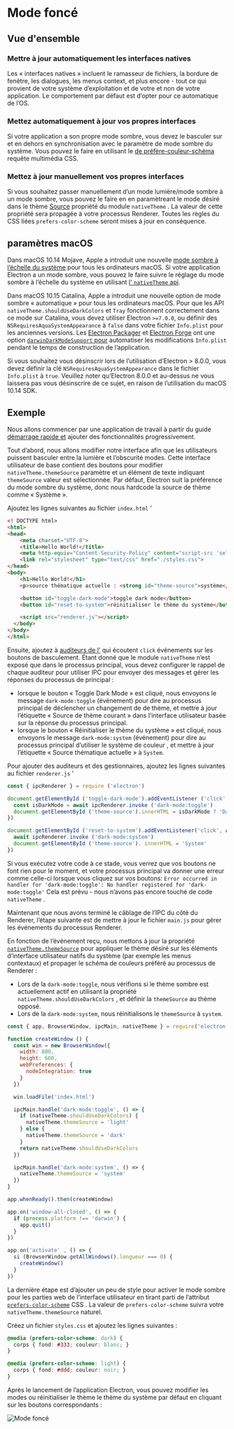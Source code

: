 # Mode foncé

## Vue d'ensemble

### Mettre à jour automatiquement les interfaces natives

Les « interfaces natives » incluent le ramasseur de fichiers, la bordure de fenêtre, les dialogues, les menus context, et plus encore - tout ce qui provient de votre système d’exploitation et de votre et non de votre application. Le comportement par défaut est d’opter pour ce automatique de l’OS.

### Mettez automatiquement à jour vos propres interfaces

Si votre application a son propre mode sombre, vous devez le basculer sur et en dehors en synchronisation avec le paramètre de mode sombre du système. Vous pouvez le faire en utilisant le [de préfère-couleur-schéma][] requête multimédia CSS.

### Mettez à jour manuellement vos propres interfaces

Si vous souhaitez passer manuellement d’un mode lumière/mode sombre à un mode sombre, vous pouvez le faire en en paramètreant le mode désiré dans le thème [Source](../api/native-theme.md#nativethemethemesource) propriété du module `nativeTheme` . La valeur de cette propriété sera propagée à votre processus Renderer. Toutes les règles du CSS liées `prefers-color-scheme` seront mises à jour en conséquence.

## paramètres macOS

Dans macOS 10.14 Mojave, Apple a introduit une nouvelle [mode sombre à l’échelle du système][system-wide-dark-mode] pour tous les ordinateurs macOS. Si votre application Electron a un mode sombre, vous pouvez le faire suivre le réglage du mode sombre à l’échelle du système en utilisant [l' `nativeTheme` api](../api/native-theme.md).

Dans macOS 10.15 Catalina, Apple a introduit une nouvelle option de mode sombre « automatique » pour tous les ordinateurs macOS. Pour que les API `nativeTheme.shouldUseDarkColors` et `Tray` fonctionnent correctement dans ce mode sur Catalina, vous devez utiliser Electron `>=7.0.0`, ou définir des `NSRequiresAquaSystemAppearance` à `false` dans votre fichier `Info.plist` pour les anciennes versions. Les [Electron Packager][electron-packager] et [Electron Forge][electron-forge] ont une option [`darwinDarkModeSupport` pour][packager-darwindarkmode-api] automatiser les modifications `Info.plist` pendant le temps de construction de l’application.

Si vous souhaitez vous désinscrir lors de l’utilisation d’Electron &gt; 8.0.0, vous devez définir la clé `NSRequiresAquaSystemAppearance` dans le fichier `Info.plist` à `true`. Veuillez noter qu’Electron 8.0.0 et au-dessus ne vous laissera pas vous désinscrire de ce sujet, en raison de l’utilisation du macOS 10.14 SDK.

## Exemple

Nous allons commencer par une application de travail à partir du guide [démarrage rapide et](quick-start.md) ajouter des fonctionnalités progressivement.

Tout d’abord, nous allons modifier notre interface afin que les utilisateurs puissent basculer entre la lumière et l’obscurité modes.  Cette interface utilisateur de base contient des boutons pour modifier `nativeTheme.themeSource` paramètre et un élément de texte indiquant `themeSource` valeur est sélectionnée. Par défaut, Electron suit la préférence du mode sombre du système, donc nous hardcode la source de thème comme « Système ».

Ajoutez les lignes suivantes au fichier `index.html` '

```html
<! DOCTYPE html>
<html>
<head>
    <meta charset="UTF-8">
    <title>Hello World!</title>
    <meta http-equiv="Content-Security-Policy" content="script-src 'self' 'unsafe-inline';" />
    <link rel="stylesheet" type="text/css" href="./styles.css">
</head>
<body>
    <h1>Hello World!</h1>
    <p>source thématique actuelle : <strong id="theme-source">système</strong></p>

    <button id="toggle-dark-mode">toggle dark mode</button>
    <button id="reset-to-system">réinitialiser le thème du système</button>

    <script src="renderer.js"></script>
  </body>
</body>
</html>
```

Ensuite, ajoutez à [auditeurs de l'](https://developer.mozilla.org/en-US/docs/Web/API/EventTarget/addEventListener) qui écoutent `click` événements sur les boutons de basculement. Étant donné que le module `nativeTheme` n’est exposé que dans le processus principal, vous devez configurer le rappel de chaque auditeur pour utiliser IPC pour envoyer des messages et gérer les réponses du processus de principal :

* lorsque le bouton « Toggle Dark Mode » est cliqué, nous envoyons le message `dark-mode:toggle` (événement) pour dire au processus principal de déclencher un changement de de thème, et mettre à jour l’étiquette « Source de thème courant » dans l’interface utilisateur basée sur la réponse du processus principal.
* lorsque le bouton « Réinitialiser le thème du système » est cliqué, nous envoyons le message `dark-mode:system` (événement) pour dire au processus principal d’utiliser le système de couleur , et mettre à jour l’étiquette « Source thématique actuelle » à `System`.

Pour ajouter des auditeurs et des gestionnaires, ajoutez les lignes suivantes au fichier `renderer.js` '

```javascript
const { ipcRenderer } = require ('electron')

document.getElementById ('toggle-dark-mode').addEventListener ('click', async () => {
  const isDarkMode = await ipcRenderer.invoke ('dark-mode:toggle')
  document.getElementById ('theme-source').innerHTML = isDarkMode ? 'Dark' : 'Light'
})

document.getElementById ('reset-to-system').addEventListener('click', async () => {
  await ipcRenderer.invoke ('dark-mode:system')
  document.getElementById ('theme-source'). innerHTML = 'System'
})
```

Si vous exécutez votre code à ce stade, vous verrez que vos boutons ne font rien pour le moment, et votre processus principal va donner une erreur comme celle-ci lorsque vous cliquez sur vos boutons: `Error occurred in handler for 'dark-mode:toggle': No handler registered for 'dark-mode:toggle'` Cela est prévu - nous n’avons pas encore touché de code `nativeTheme` .

Maintenant que nous avons terminé le câblage de l’IPC du côté du Renderer, l’étape suivante est de mettre à jour le fichier `main.js` pour gérer les événements du processus Renderer.

En fonction de l’événement reçu, nous mettons à jour la propriété [`nativeTheme.themeSource`](../api/native-theme.md#nativethemethemesource) pour appliquer le thème désiré sur les éléments d’interface utilisateur natifs du système (par exemple les menus contextaux) et propager le schéma de couleurs préféré au processus de Renderer :

* Lors de la `dark-mode:toggle`, nous vérifions si le thème sombre est actuellement actif en utilisant la propriété `nativeTheme.shouldUseDarkColors` , et définir la `themeSource` au thème opposé.
* Lors de la `dark-mode:system`, nous réinitialisons le `themeSource` à `system`.

```javascript
const { app, BrowserWindow, ipcMain, nativeTheme } = require('electron')

function createWindow () {
  const win = new BrowserWindow({
    width: 800,
    height: 600,
    webPreferences: {
      nodeIntegration: true
    }
  })

  win.loadFile('index.html')

  ipcMain.handle('dark-mode:toggle', () => {
    if (nativeTheme.shouldUseDarkColors) {
      nativeTheme.themeSource = 'light'
    } else {
      nativeTheme.themeSource = 'dark'
    }
    return nativeTheme.shouldUseDarkColors
  })

  ipcMain.handle('dark-mode:system', () => {
    nativeTheme.themeSource = 'system'
  })
}

app.whenReady().then(createWindow)

app.on('window-all-closed', () => {
  if (process.platform !== 'darwin') {
    app.quit()
  }
})

app.on('activate' , () => {
  si (BrowserWindow.getAllWindows().longueur === 0) {
    createWindow()
  }
})
```

La dernière étape est d’ajouter un peu de style pour activer le mode sombre pour les parties web de l’interface utilisateur en tirant parti de l’attribut [`prefers-color-scheme`][prefer-color-scheme] CSS . La valeur de `prefers-color-scheme` suivra votre `nativeTheme.themeSource` naturel.

Créez un fichier `styles.css` et ajoutez les lignes suivantes :

```css fiddle='docs/fiddles/features/macos-dark-mode'
@media (prefers-color-scheme: dark) {
  corps { fond: #333; couleur: blanc; }
}

@media (prefers-color-scheme: light) {
  corps { fond: #ddd; couleur: noir; }
}
```

Après le lancement de l’application Electron, vous pouvez modifier les modes ou réinitialiser le thème le thème du système par défaut en cliquant sur les boutons correspondants :

![Mode foncé](../images/dark_mode.gif)

[system-wide-dark-mode]: https://developer.apple.com/design/human-interface-guidelines/macos/visual-design/dark-mode/
[electron-forge]: https://www.electronforge.io/
[electron-packager]: https://github.com/electron/electron-packager
[packager-darwindarkmode-api]: https://electron.github.io/electron-packager/master/interfaces/electronpackager.options.html#darwindarkmodesupport
[de préfère-couleur-schéma]: https://developer.mozilla.org/en-US/docs/Web/CSS/@media/prefers-color-scheme
[prefer-color-scheme]: https://developer.mozilla.org/en-US/docs/Web/CSS/@media/prefers-color-scheme
